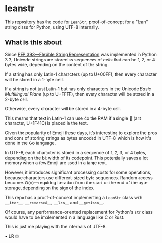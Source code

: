 # leanstr

This repository has the code for `LeanStr`,
proof-of-concept for a "lean" string class for Python,
using UTF-8 internally.

## What is this about

Since [PEP 393—Flexible String Representation](https://www.python.org/dev/peps/pep-0393/)
was implemented in Python 3.3, Unicode strings are stored as sequences of _cells_
that can be 1, 2, or 4 bytes wide, depending on the content of the string.

If a string has only Latin-1 characters (up to U+00FF),
then every character will be stored in a 1-byte cell.

If a string is not just Latin-1 but has only characters in the Unicode
_Basic Multilingual Plane_ (up to U+FFFF),
then every character will be stored in a 2-byte cell.

Otherwise, every character will be stored in a 4-byte cell.

This means that text in Latin-1 can use 4x the RAM if a
single 🐜 (ant character, U+1F41C) is placed in the text.

Given the popularity of Emoji these days, it's interesting to explore the pros and cons
of storing strings as bytes encoded in UTF-8, which is how it's done in the Go language.

In UTF-8, each character is stored in a sequence of 1, 2, 3, or 4 bytes,
depending on the bit width of its codepoint.
This potentially saves a lot memory when a few Emoji are used in a large text.

However, it introduces significant processing costs for some operations,
because characters use different-sized byte sequences.
Random access becomes O(n)—requiring iteration
from the start or the end of the byte storage,
depending on the sign of the index.

This repo has a proof-of-concept implementing a `LeanStr` class with
`__iter__`, `__reversed__`, `__len__` and `__getitem__`.

Of course, any performance-oriented replacement for Python's
`str` class would have to be implemented in a language like C or Rust.

This is just me playing with the internals of UTF-8.

• LR 🤓
